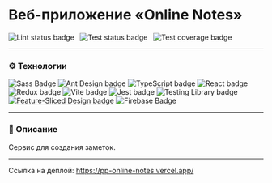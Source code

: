 # Веб-приложение «Online Notes»

![Lint status badge](https://github.com/CendresChaudes/PP_OnlineNotes/actions/workflows/lint.yml/badge.svg)&ensp;
![Test status badge](https://github.com/CendresChaudes/PP_OnlineNotes/actions/workflows/test.yml/badge.svg)&ensp;
![Test coverage badge](https://api.codeclimate.com/v1/badges/7d65e527861296924d09/test_coverage)

---

### ⚙️ Технологии
![Sass Badge](https://img.shields.io/badge/Sass-C69?logo=sass&logoColor=fff&style=for-the-badge)
![Ant Design badge](https://img.shields.io/badge/Ant%20Design-0170FE?logo=antdesign&logoColor=fff&style=for-the-badge)
![TypeScript badge](https://img.shields.io/badge/TypeScript-3178C6?logo=typescript&logoColor=fff&style=for-the-badge)
![React badge](https://img.shields.io/badge/React-61DAFB?logo=react&logoColor=000&style=for-the-badge)
![Redux badge](https://img.shields.io/badge/Redux-764ABC?logo=redux&logoColor=fff&style=for-the-badge)
![Vite badge](https://img.shields.io/badge/Vite-B73BFE?style=for-the-badge&logo=vite&logoColor=FFD62E)
![Jest badge](https://img.shields.io/badge/Jest-C21325?logo=jest&logoColor=fff&style=for-the-badge)
![Testing Library badge](https://img.shields.io/badge/Testing%20Library-E33332?logo=testinglibrary&logoColor=fff&style=for-the-badge)
[![Feature-Sliced Design badge][shields-fsd-domain]](https://feature-sliced.design/)
![Firebase Badge](https://img.shields.io/badge/Firebase-FFCA28?logo=firebase&logoColor=000&style=for-the-badge)

[shields-fsd-domain]: https://img.shields.io/badge/Feature--Sliced-Design?style=for-the-badge&color=000000&labelColor=000000&logoWidth=10&logo=data:image/png;base64,iVBORw0KGgoAAAANSUhEUgAAABQAAAAaCAYAAAC3g3x9AAAACXBIWXMAAALFAAACxQGJ1n/vAAAAAXNSR0IArs4c6QAAAARnQU1BAACxjwv8YQUAAABISURBVHgB7dKxCQAgDETR0w2cws0cys2cwhEUBbsggikCuVekDHwSQFlYo7Q+8KnmtHdFWMdk2cl5wSsbxGSZw8dm8pX9ZHUTMBUgGU2F718AAAAASUVORK5CYII=

---

### 📄 Описание
Cервис для создания заметок.

---

Ссылка на деплой: https://pp-online-notes.vercel.app/

